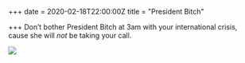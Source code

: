 +++
date = 2020-02-18T22:00:00Z
title = "President Bitch"

+++
Don’t bother President Bitch at 3am with your international crisis, cause she will _not_ be taking your call. 

![](https://res.cloudinary.com/tobyblog/image/upload/v1582063959/img/DCC85051-B4A6-4C18-80FD-B079CAD140EE_tvberu.jpg)